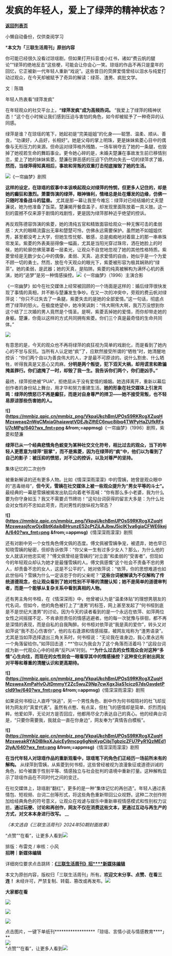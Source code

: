 # 发疯的年轻人，爱上了绿萍的精神状态？

[**返回列表页**](/gzh/三联生活周刊)

小懒自动备份，仅供查阅学习

***本文为「三联生活周刊」原创内容**

  
  

你可能已经很久没看过琼瑶剧，但如果打开抖音或小红书，诸如“费云帆的腿论”“绿萍的绝地反击”这些梗，可能会让你会心一笑。琼瑶的作品不再只是童年的回忆，它正被新一代年轻人重新“戏说”。这些昔日的荧屏爱情曾经以泪水与纯爱打动过观众，在今天却被赋予了奇异的解读：绿茶、渣男、疯批文学。

  
  

文｜陈璐

  

年轻人热衷看“绿萍发疯”

在年轻观众的社交平台上，**“绿萍发疯”成为高频热词。**
“我爱上了绿萍的精神状态！”这个在小时候让我们感到压迫与害怕的角色，如今却被赋予了一种奇异的认同感。

绿萍是谁？在琼瑶的笔下，她起初是“完美姐姐”的化身——聪慧、温柔、顺从、善良，“功课好，人品好，长相好”。她是父母的掌上明珠，更是妹妹紫菱心目中的偶像与无形压力的来源。但命运对绿萍格外残酷，一场车祸夺去了她的一条腿，也毁掉了她视若生命的舞蹈事业。更令她心碎的是，未婚夫楚濂在事故发生前已移情别恋，爱上了她的妹妹紫菱。楚濂在罪恶感的压迫下仍然向失去一切的绿萍求了婚，**然而，当绿萍得知真相后，事故和背叛的双重打击彻底摧毁了她的生活。**

![](https://mmbiz.qpic.cn/mmbiz_gif/VkpaUkchBmUPOsS9RKRcgXZuqHMzsweabuX5wC4GVX1uXHXGXRhxbAgaJiaTKib1XqfDAIj7o4bs4Y3jKxkRncgQ/640?wx_fmt=gif&from;=appmsg)《一帘幽梦》剧照

**这样的设定，在琼瑶的叙事中本该唤起观众对绿萍的怜悯，但更多人记住的，却是她的癫狂和激烈。萧蔷饰演的绿萍，眼神锋利，情绪总是处在爆发的边缘，仿佛一只随时准备战斗的猛兽。**
尤其是那一幕让我至今难忘：绿萍对已经结婚的丈夫楚濂说，她为他准备了饭菜。楚濂揭开餐盘盖子，却发现里面陈放着一具义肢。这一刻的震撼不仅来源于剧情的戏剧性，更是因为绿萍那种近乎绝望的控诉。

再反观陈德容饰演的紫菱，她的清纯五官和精致面容给观众一种无懈可击的柔弱感：大大的眼睛流露出无辜和楚楚可怜，仿佛永远需要保护。虽然她不如姐姐优秀，甚至都没考上大学，但她生性忧郁、敏感，总是痴痴地对着窗上的那一串串珠帘发呆。紫菱的外表美丽得像一幅画，尤其是当阳光穿过珠帘，洒在她脸上的时候，她的轮廓仿佛笼罩着一层柔光，让观众不自觉地忽视了她的其他性格特质。紫菱曾经是无数少女心中的偶像，柔弱、天真、追求爱情的自由，她似乎是一个为爱不顾一切的勇士。然而，放在今天观众的眼光下，紫菱被形容为极其娴熟的“绿茶”。她的柔弱，是武器；她的天真，是陷阱。紫菱的纯真被解构为满怀心机的表演，她的“追梦”是另一种情感操控。![](https://mmbiz.qpic.cn/mmbiz_jpg/VkpaUkchBmUPOsS9RKRcgXZuqHMzsweadC7icqoRzyQSCLkqL3UshZaAhkTv62q8Popz3LoRXvKG4yfjmyL4lTQ/640?wx_fmt=jpeg&from;=appmsg)《一帘幽梦》（1996）主演合影

《一帘幽梦》如今在社交媒体上经常被回顾的一个场面是这样的：婚后绿萍很快发现了事情的真相，并不断与楚濂发生争吵。在又一次的冲突中，旁观的费云帆对绿萍说：“你只不过失去了一条腿，紫菱失去的是她的全部爱情。”这一句话，彻底点燃了绿萍的怒火。在极度绝望中，她冷笑讽刺：“伟大啊伟大啊，我万万没想到你这个结了三次婚的男人竟然是个情圣。是啊，紫菱丢掉她的爱情，而你却带走她的身躯。楚濂，你竟以这样的方式共同拥有紫菱。你们三个真是最奇怪的生命共同体。”

![](https://mmbiz.qpic.cn/sz_mmbiz_jpg/g3cjHkHcibH9mTnEgGgx8ibgWYiaw9G0HicxPicVgJGyWrc1z4xIU1GxYECfcU3kbSibNzqtMr2PYSIhAEds6FN5bnWg/640?wx_fmt=other&from;=appmsg&tp;=webp&wxfrom;=5&wx;_lazy=1&wx;_co=1)

有意思的是，今天的观众也不再将绿萍的疯狂视为简单的戏剧化，而是看到了她内心的不甘与反抗。当所有人认定她“疯”了，应默然接受所谓的“牺牲”时，她清醒地控诉：“你们两个自以为善良伟大的人，才是最不可原谅的。说什么割舍、什么牺牲，听得我真是又恶心又肉麻。**分明是两个叛徒，犯下滔天大祸，却用谎言和欺骗掩盖罪行。你们遮掩了一时，却毁了我一生。我告诉你们两个，你们是凶手。”**

最终，绿萍拒绝被“PUA”，拒绝屈从于没有爱情的婚姻。她选择离开，重新以幕后创作者的身份站上舞台，用才华和努力重建生活。**她的形象在社交媒体上引发共鸣：绿萍的愤怒已不再是癫狂，而是对自身尊严的捍卫——她不接受背叛，也不轻易原谅那些伤害她的人。**

**![](https://mmbiz.qpic.cn/mmbiz_png/VkpaUkchBmUPOsS9RKRcgXZuqHMzsweaq2nWqCMxiaGhaiawqtVDEJbZlftEC6nuc8ibq4TWPyHaZUfkRFsU7cMPg/640?wx_fmt=png
&from;=appmsg)**《一帘幽梦》（1996）剧照，紫菱和楚濂

**绿萍已从一个经典悲情角色蜕变为某种社交文化符号，相比过去的观众，当下的年轻人更愿意为绿萍“鼓掌”，而不是紫菱，因为在绿萍的“疯”中，他们以为看到了自己的影子：被压抑的愤怒，对不公的控诉，以及对尊严的坚持。**

集体记忆的二次创作

被重新解读的还有更多人物。比如《情深深雨濛濛》中的雪姨，她曾是观众眼中的“恶毒继母”，**但今天，雪姨在社交媒体上被一些观众提升为“男女平等的斗士”。**
最经典的一幕是雪姨被揭发出轨后向着老爷高喊：“你有那么多小老婆，我为什么要为你守身如玉？我又不需要贞节牌坊！”这句台词获得的留言大多是：为什么社会对女性的不忠如此苛责，而对男性的放纵视为常态？

**![](https://mmbiz.qpic.cn/mmbiz_png/VkpaUkchBmUPOsS9RKRcgXZuqHMzsweasjfcwOjxBbtKdaibBHrunzE52cPtZjLAJbwJ5icIK1va6giaCFWE6kejA/640?wx_fmt=png
&from;=appmsg)**《情深深雨濛濛》剧照

还有对剧中另一个女性角色傅文佩的态度。傅文佩被雪姨争宠，被遗弃，她也早已知晓雪姨的秘密，但却告诉依萍：“你父亲一生有过多少女人？那么，为什么他的女人就该对他忠实呢？”傅文佩曾经是雪姨的“对立面”和柔弱的“受害者”，但现如今的年轻观众却认为她才是最懂雪姨的人。傅文佩感慨“这个社会不责备不忠的男人，却责备不忠的女人，这是不公平的”。她对依萍说：“依萍，你的思想难道也如此世俗吗？雪姨为什么一定该忠于你的父亲呢？”**这些台词被解读为不仅解构了传统道德观念，也让观众看到了她对性别不平等的清醒认知；她不是简单的道德审判者，而是一个能够从复杂关系中看到真相的人物。**

还有男主角何书桓，在《情深深雨》中，他曾被认为是“温柔体贴”的理想男朋友的代名词，但如今，他的角色被打上了“渣男”的标签，网上甚至发起了“何书桓到底是不是世纪大渣男”的讨论。因为今天的读者看到的是一个永远在依萍、如萍两位女性之间摇摆不定、不肯承担责任的情感逃避者。他的每一次犹豫与徘徊，都不再是深情的表现，而是自私的自我陶醉。何书桓对依萍说“我是真的爱你”，转头又对如萍说“我不忍心伤害你”，他的左右逢源和情感摇摆，被网友戏称为“渣男语录”。尤其是当如萍选择退出三角关系时，何书桓说：“无论我在谁身边，我心里永远有一个角落留给你。”如萍回击道：**“你以为我会为了这个角落而活着吗？”这段台词成为新一代观众心中的经典“反PUA”时刻。****为什么过去的女性观众会对这种“多情”心生向往，而现在的女性则会一眼看穿其中的情感操控？这种变化折射出网友对平等和尊重的清醒认识和更高期待。**

****![](https://mmbiz.qpic.cn/mmbiz_png/VkpaUkchBmUPOsS9RKRcgXZuqHMzsweaXmPaHvOJtDmmyY2Zc5wuZ9Np7cwXgx3iaS1cicz67dsOavdetPcId91w/640?wx_fmt=png
&from;=appmsg)****《情深深雨濛濛》剧照

如果说何书桓让人直呼“快逃”，另一个男性角色、剧中作为何书桓陪衬的杜飞却反转为网友的“真爱代表”。虽然有点憨、有点呆，但杜飞的感情却是简单、炽烈而纯粹。他爱如萍，无论对方是否回应，他都用尽全力表达自己的真心。他的经典台词是，“只要你需要我，我就会一直在你身边”，网友奉为“真情告白模板”。

****![](https://mmbiz.qpic.cn/mmbiz_png/VkpaUkchBmUPOsS9RKRcgXZuqHMzsweakRYADlBlkoXJuicEy9mcpg6gNnKypCibjTgbzicZFU7PyR1QzMEd12lyA/640?wx_fmt=png
&from;=appmsg)****《情深深雨濛濛》剧照

**在当代年轻人对琼瑶作品的重新观看中，琼瑶笔下的角色们正经历一场前所未有的解构。**
从绿萍到雪姨，从紫菱到何书桓，这些曾经被视为浪漫象征或道德训诫的角色，如今被置于性别平等、情感独立与社会批判的语境中重新打量。这种解构显示了琼瑶作品在不同时代之间的变迁。

在社交媒体上，琼瑶剧“翻红”，更多的是一种“集体记忆的再创造”。年轻人通过表情包、短视频、台词二创等形式，将这些角色重新带回公众视野。这种二次创作附加给经典角色的符号意义，让观众在戏谑与娱乐中重新审视情感模式和性别权力议题。**通过玩梗、讨论和再创作，网友不仅在消费这些文本，更通过互动与再生产的方式，对文本本身进行改写。**
__

_（本文选自《三联生活周刊》2024年50期封面故事）_

“点赞”“在看”，让更多人看到![](https://mmbiz.qpic.cn/mmbiz_gif/c2Sib3Mp7pON9hkSZwdTibRHNZSMPyiapUCHJwlyoZVBC3SfmPmF0VKjkm3NiaToQloHFJ6icyicqZnqgXp6pSQJt5gg/640?wx_fmt=gif&from;=appmsg&wxfrom;=5&wx;_lazy=1&tp;=wxpic)  
  
  
  
  
  
排版：布雷克 / 审核：小风  
**招聘｜新媒体编辑**

详细岗位要求点击跳转：[**《三联生活周刊》招****新媒体编辑**](https://mp.weixin.qq.com/s?__biz=MTc5MTU3NTYyMQ==&mid=2651482197&idx=3&sn=f0be73ed2f544c2218de17a678a5b055&scene=21#wechat_redirect)

本文为原创内容，版权归「三联生活周刊」所有。**欢迎文末分享、点赞、在看三连！**
未经许可，严禁复制、转载、篡改或再发布。![](https://mmbiz.qpic.cn/sz_mmbiz_png/Gg7Qtoh7Aic9ZTmAdCc80b4nD7xicgPt863QWU7oNswDx19XrjfTtSl8QwatY2EEZGuNd1WRRiapDZjcDhTnNYmBg/640?wx_fmt=other&wxfrom;=5&wx;_lazy=1&wx;_co=1&retryload;=1&tp;=webp)

**大家都在看**

[![](https://mmbiz.qpic.cn/mmbiz_png/c2Sib3Mp7pONcTu2VoX2iaEdTSRIIiaUH87ISC48UD1jBoHgxhqN2hcElUjIvexTtltmO5uekzCMaOgEZuYfVWapg/640?wx_fmt=other&from;=appmsg&wxfrom;=5&wx;_lazy=1&wx;_co=1&tp;=webp)](https://mp.weixin.qq.com/s?__biz=MTc5MTU3NTYyMQ==&mid=2651481474&idx=1&sn=6a1b0ea9238c95cea0633a909e8e57d2&scene=21#wechat_redirect)

[](https://mp.weixin.qq.com/s?__biz=MTc5MTU3NTYyMQ==&mid=2651477140&idx=1&sn=16217cdc7b5dc5a7937a1d55569b9958&scene=21#wechat_redirect)[![](https://mmbiz.qpic.cn/mmbiz_jpg/c2Sib3Mp7pOMbCIHcq4TZBiaTklXwPgP6iaYFHHPHtYQajgXztiafRjJlXZV4nwY2BZ4ocTee64YMpLGe528SX3eCQ/640?wx_fmt=other&from;=appmsg&wxfrom;=5&wx;_lazy=1&wx;_co=1&tp;=webp)](https://mp.weixin.qq.com/s?__biz=MTc5MTU3NTYyMQ==&mid=2651477709&idx=1&sn=b523c39408dc43ce45a73ff5a4076b07&scene=21#wechat_redirect)

  

![](https://mmbiz.qpic.cn/sz_mmbiz_png/Gg7Qtoh7Aic9ZTmAdCc80b4nD7xicgPt86k1kgpU51hWCHjV92ryhVW35PLCvLhxLw9XDhXjgeDyZhHSx5EbRcfg/640?wx_fmt=other&wxfrom;=5&wx;_lazy=1&wx;_co=1&retryload;=2&tp;=webp)

  
点击图片，一键下单纸刊******************「琼瑶、言情小说与情感教育****」**  
[![](https://mmbiz.qpic.cn/mmbiz_jpg/VkpaUkchBmWQjmh9vzoXiaWgI3oa4nibT1jA6pAc6TGIZ5O1pqzwrAmoYZnmSqmBV8srXc1YIHcFpy5O9Bbib8K1w/640?wx_fmt=other&from;=appmsg&wxfrom;=5&wx;_lazy=1&wx;_co=1&tp;=webp)]()  
“点赞”“在看”，让更多人看到![](https://mmbiz.qpic.cn/mmbiz_gif/c2Sib3Mp7pON9hkSZwdTibRHNZSMPyiapUCHJwlyoZVBC3SfmPmF0VKjkm3NiaToQloHFJ6icyicqZnqgXp6pSQJt5gg/640?wx_fmt=gif&from;=appmsg&wxfrom;=5&wx;_lazy=1&tp;=webp)

